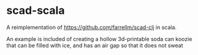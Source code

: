 # scad-scala

A reimplementation of https://github.com/farrellm/scad-clj in scala.

An example is included of creating a hollow 3d-printable soda can koozie that can be filled with ice, and has an air gap so that it does not sweat
